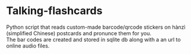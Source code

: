 Talking-flashcards
==================

Python script that reads custom-made barcode/qrcode stickers on hànzì (simplified Chinese) postcards and pronunce them for you.  
The bar codes are created and stored in sqlite db along with a an url to online audio files.
